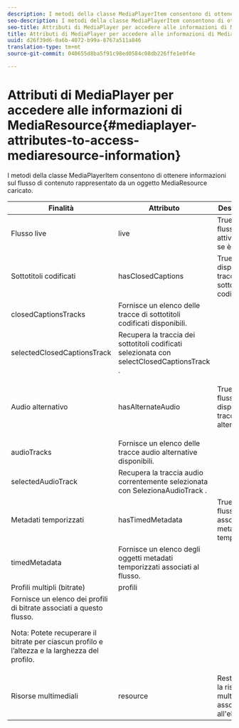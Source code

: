 ```yaml
---
description: I metodi della classe MediaPlayerItem consentono di ottenere informazioni sul flusso di contenuto rappresentato da un oggetto MediaResource caricato.
seo-description: I metodi della classe MediaPlayerItem consentono di ottenere informazioni sul flusso di contenuto rappresentato da un oggetto MediaResource caricato.
seo-title: Attributi di MediaPlayer per accedere alle informazioni di MediaResource
title: Attributi di MediaPlayer per accedere alle informazioni di MediaResource
uuid: d26f39d6-0a6b-4072-b99a-8767a511a846
translation-type: tm+mt
source-git-commit: 040655d8ba5f91c98ed0584c08db226ffe1e0f4e

---
```



# Attributi di MediaPlayer per accedere alle informazioni di MediaResource{#mediaplayer-attributes-to-access-mediaresource-information}

I metodi della classe MediaPlayerItem consentono di ottenere informazioni sul flusso di contenuto rappresentato da un oggetto MediaResource caricato.

<table frame="all" colsep="1" rowsep="1" id="table_46225307CA5B4BB1869576E0B9141E38"> 
 <thead> 
  <tr rowsep="1"> 
   <th colname="1" class="entry"> Finalità </th> 
   <th colname="2" class="entry"> Attributo </th> 
   <th colname="3" class="entry"> Descrizione </th> 
  </tr> 
 </thead>
 <tbody> 
  <tr rowsep="1"> 
   <td colname="1"> Flusso live </td> 
   <td colname="2"> <span class="codeph"> live </span> </td> 
   <td colname="3"> True se il flusso è attivo; false se è VOD. </td> 
  </tr> 
  <tr rowsep="1"> 
   <td colname="1" morerows="2"> Sottotitoli codificati </td> 
   <td colname="2"> <span class="codeph"> hasClosedCaptions </span> </td> 
   <td colname="3"> True se sono disponibili tracce di sottotitoli codificati. </td> 
  </tr> 
  <tr rowsep="1"> 
   <td colname="2"> <span class="codeph"> closedCaptionsTracks </span> </td> 
   <td colname="3"> Fornisce un elenco delle tracce di sottotitoli codificati disponibili. </td> 
  </tr> 
  <tr rowsep="1"> 
   <td colname="2"> <span class="codeph"> selectedClosedCaptionsTrack </span> </td> 
   <td colname="3"> Recupera la traccia dei sottotitoli codificati selezionata con <span class="codeph"> selectClosedCaptionsTrack </span>. </td> 
  </tr> 
  <tr rowsep="1"> 
   <td colname="1" morerows="2"> Audio alternativo </td> 
   <td colname="2"> <span class="codeph"> hasAlternateAudio </span> </td> 
   <td colname="3"> <p>True se il flusso dispone di tracce audio alternative. </p> </td> 
  </tr> 
  <tr rowsep="1"> 
   <td colname="2"> <span class="codeph"> audioTracks </span> </td> 
   <td colname="3"> Fornisce un elenco delle tracce audio alternative disponibili. </td> 
  </tr> 
  <tr rowsep="1"> 
   <td colname="2"> <span class="codeph"> selectedAudioTrack </span> </td> 
   <td colname="3"> 
    <ph>
      Recupera la traccia audio correntemente selezionata con <span class="codeph"> SelezionaAudioTrack </span>. 
    </ph> </td> 
  </tr> 
  <tr rowsep="1"> 
   <td colname="1" morerows="1"> Metadati temporizzati </td> 
   <td colname="2"> <span class="codeph"> hasTimedMetadata </span> </td> 
   <td colname="3"> True se il flusso ha associato metadati temporizzati. </td> 
  </tr> 
  <tr rowsep="1"> 
   <td colname="2"> <span class="codeph"> timedMetadata </span> </td> 
   <td colname="3"> Fornisce un elenco degli oggetti metadati temporizzati associati al flusso. </td> 
  </tr> 
  <tr rowsep="1"> 
   <td colname="1" morerows="1"> Profili multipli (bitrate) </td> 
   <td colname="2" morerows="1"> <span class="codeph"> profili </span> </td> 
   <td colname="3"> </td> 
  </tr> 
  <tr rowsep="1"> 
   <td colname="3"> Fornisce un elenco dei profili di bitrate associati a questo flusso. <p>Nota:  Potete recuperare il bitrate per ciascun profilo e l’altezza e la larghezza del profilo. </p> </td> 
  </tr> 
  <tr rowsep="1"> 
   <td colname="1"> Risorse multimediali </td> 
   <td colname="2"> <span class="codeph"> resource </span> </td> 
   <td colname="3"> Restituisce la risorsa multimediale associata all'elemento. </td> 
  </tr> 
 </tbody> 
</table>

